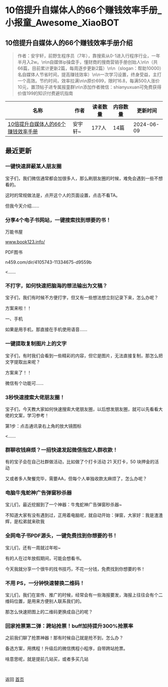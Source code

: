 # 10倍提升自媒体人的66个赚钱效率手册_小报童_Awesome_XiaoBOT

## 10倍提升自媒体人的66个赚钱效率手册介绍
> 作者：安宇轩，前野生程序员（7年），靠搜索从0-1进入行程序行业，一年半月入2w。\n\n自媒体ip操盘手，懂财商的搜商营销手册创始人\n\n（共66篇，目前累计更新2篇，每周逐步更新2篇）\n\n（slogan：帮助10000）名自媒体人节省时间，提高赚钱效率）\n\n一次学习设置，终身受益，主打一个高效。节约时间，效率拉满\n\n原价699，限时16.8，每满500人涨价10元，置顶帖子进专属报童群\n\n添加作者微信：shianyuxuan可免费获得价值199的知识付费避坑指南  
  


|名称|作者|读者数量|内容数量|更新时间|
|---|---|---|---|---|
|[10倍提升自媒体人的66个赚钱效率手册](https://xiaobot.net/p/efficient?refer=9c3f1c95-a052-465a-9902-f6d75080262a)|安宇轩~|177人|14篇|2024-06-09|

## 最近更新
### 一键快速屏蔽某人朋友圈

宝子们，我们微信通常都会加很多人，那么刷朋友圈的时候，难免会遇到一些不想看的。

这时的常规做法是，点开这个人的页面设置，点击不看TA。

但我今天介绍......

### 分享4个电子书网站，一键搜索找到想要的书！

万能书屋

www.book123.info/

PDF图书

n459.com/dir/4105743-11334675-d9559b

<......

### 不打字，如何快速把脑海的想法输出为文稿？

宝子们，我们有时候不方便打字，但又有一些想法想立刻记录下来，怎么办呢？

方案来啦！！

一、手机

如果是用手机，那直接在手机使用语音......

### 一键提取复制图片上的文字

宝子们，有时我们会看到一些精彩的内容，但它是图片，无法直接复制，那怎么把文字提取出来呢？



方案来了！！



微信有个功能可......

### 3秒快速搜索大佬朋友圈！

宝子们，今天教大家如何快速搜索大佬朋友圈，以后想发朋友圈，就可以先看看大佬的文案，学习参考！

第1步：点击通讯录右上角的放大镜图标

<......

### 群聊收钱麻烦？一招快速发起微信指定人群收款！

有的宝子会在自己社群做活动，比如做了个打卡活动 21 天打卡，50 块押金的活动

又或者多人聚餐完毕，需要AA，但每个人单独收款太麻烦了，怎么办呢？

### 电脑牛鬼蛇神广告弹窗秒杀器

宝儿们，最近挖掘到了一个神器：牛鬼蛇神广告弹窗秒杀器~

不知道大家有没有遇到过，正用着电脑呢，就自动开始：弹窗，大家好：我是渣渣辉，是松弟就来砍我

### 全网电子书PDF源头，一键免费找到你想要的书！

宝儿们，还有一周就过年啦~

有的人在过年放假期间，可能会想看书。

今天我就分享一个很牛的找书技巧，不花一分钱，免费找到你想要的书！

### 不用 PS，一分钟快速替换二维码！

宝儿们，我们在宣传、推广的时候，经常会有一些海报要发，海报上往往会有个二维码位置，是用来方便别人联系我们的。

那怎么快速把图上的二维码更换成自己的呢？

### 回家抢票第二弹：跨站抢票！buff加持提升300%抢票率

之前我们聊了抢票神器！那有时候自己就是抢不到，怎么办？

备选方案，用携程！升级后的微信携程小程序，自带跨站抢票。

啥意思呢，就是提前几站买，或者多买几站


<a href="https://github.com/Reno9527/awesome-xiaobot" style="color: white; text-decoration: none;">awesome-xiaobot</a>

返回 [首页](../README.md)
